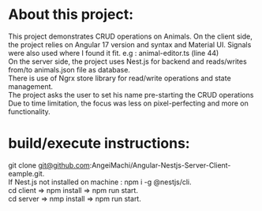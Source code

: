 

# About this project:
 This project demonstrates CRUD operations on Animals.
 On the client side, the project relies on Angular 17 version and syntax and Material UI. Signals were also used where I found it fit. e.g : animal-editor.ts (line 44) <br />
 On the server side, the project uses Nest.js for backend and reads/writes from/to animals.json file as database.<br />
 There is use of Ngrx store library for read/write operations and state management.<br />
 The project asks the user to set his name pre-starting the CRUD operations<br />
 Due to time limitation, the focus was less on pixel-perfecting and more on functionality.<br/>


# build/execute instructions:
git clone git@github.com:AngeiMachi/Angular-Nestjs-Server-Client-eample.git.<br />
If Nest.js not installed on machine :  npm i -g @nestjs/cli.<br />
cd client => npm install => npm run start.<br />
cd server => nmp install => npm run start.<br /> 


